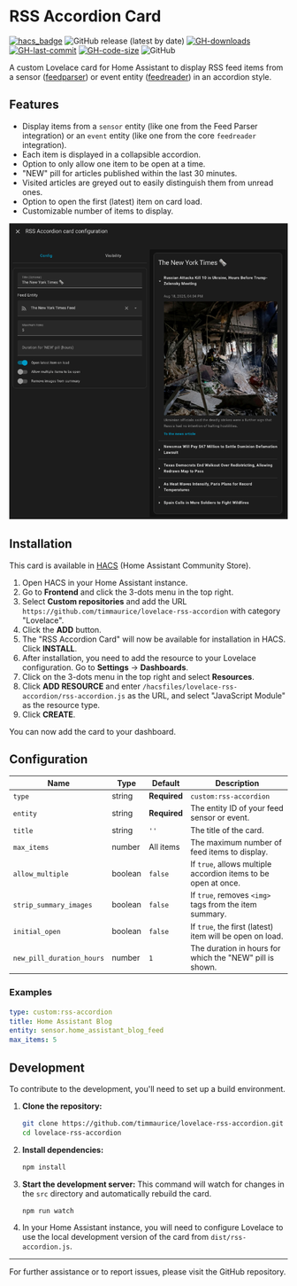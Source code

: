 # RSS Accordion Card

[![hacs_badge](https://img.shields.io/badge/HACS-Custom-41BDF5.svg?style=flat-square)](https://github.com/hacs/integration)
![GitHub release (latest by date)](https://img.shields.io/github/v/release/timmaurice/lovelace-rss-accordion?style=flat-square)
[![GH-downloads](https://img.shields.io/github/downloads/timmaurice/lovelace-rss-accordion/total?style=flat-square)](https://github.com/timmaurice/lovelace-rss-accordion/releases)
[![GH-last-commit](https://img.shields.io/github/last-commit/timmaurice/lovelace-rss-accordion.svg?style=flat-square)](https://github.com/timmaurice/lovelace-rss-accordion/commits/master)
[![GH-code-size](https://img.shields.io/github/languages/code-size/timmaurice/lovelace-rss-accordion.svg?color=red&style=flat-square)](https://github.com/timmaurice/lovelace-rss-accordion)
![GitHub](https://img.shields.io/github/license/timmaurice/lovelace-rss-accordion?style=flat-square)

A custom Lovelace card for Home Assistant to display RSS feed items from a sensor ([feedparser](https://github.com/custom-components/feedparser)) or event entity ([feedreader](https://www.home-assistant.io/integrations/feedreader/)) in an accordion style.

## Features

- Display items from a `sensor` entity (like one from the Feed Parser integration) or an `event` entity (like one from the core `feedreader` integration).
- Each item is displayed in a collapsible accordion.
- Option to only allow one item to be open at a time.
- "NEW" pill for articles published within the last 30 minutes.
- Visited articles are greyed out to easily distinguish them from unread ones.
- Option to open the first (latest) item on card load.
- Customizable number of items to display.

![RSS Accordion Card Screenshot](https://raw.githubusercontent.com/timmaurice/lovelace-rss-accordion/main/screenshot.png)

## Installation

This card is available in [HACS](https://hacs.xyz/) (Home Assistant Community Store).

1.  Open HACS in your Home Assistant instance.
2.  Go to **Frontend** and click the 3-dots menu in the top right.
3.  Select **Custom repositories** and add the URL `https://github.com/timmaurice/lovelace-rss-accordion` with category "Lovelace".
4.  Click the **ADD** button.
5.  The "RSS Accordion Card" will now be available for installation in HACS. Click **INSTALL**.
6.  After installation, you need to add the resource to your Lovelace configuration. Go to **Settings** -> **Dashboards**.
7.  Click on the 3-dots menu in the top right and select **Resources**.
8.  Click **ADD RESOURCE** and enter `/hacsfiles/lovelace-rss-accordion/rss-accordion.js` as the URL, and select "JavaScript Module" as the resource type.
9.  Click **CREATE**.

You can now add the card to your dashboard.

## Configuration

| Name                      | Type    | Default      | Description                                                    |
| ------------------------- | ------- | ------------ | -------------------------------------------------------------- |
| `type`                    | string  | **Required** | `custom:rss-accordion`                                         |
| `entity`                  | string  | **Required** | The entity ID of your feed sensor or event.                    |
| `title`                   | string  | `''`         | The title of the card.                                         |
| `max_items`               | number  | All items    | The maximum number of feed items to display.                   |
| `allow_multiple`          | boolean | `false`      | If `true`, allows multiple accordion items to be open at once. |
| `strip_summary_images`    | boolean | `false`      | If `true`, removes `<img>` tags from the item summary.         |
| `initial_open`            | boolean | `false`      | If `true`, the first (latest) item will be open on load.       |
| `new_pill_duration_hours` | number  | `1`          | The duration in hours for which the "NEW" pill is shown.       |

### Examples

```yaml
type: custom:rss-accordion
title: Home Assistant Blog
entity: sensor.home_assistant_blog_feed
max_items: 5
```

## Development

To contribute to the development, you'll need to set up a build environment.

1.  **Clone the repository:**

    ```bash
    git clone https://github.com/timmaurice/lovelace-rss-accordion.git
    cd lovelace-rss-accordion
    ```

2.  **Install dependencies:**

    ```bash
    npm install
    ```

3.  **Start the development server:**
    This command will watch for changes in the `src` directory and automatically rebuild the card.

    ```bash
    npm run watch
    ```

4.  In your Home Assistant instance, you will need to configure Lovelace to use the local development version of the card from `dist/rss-accordion.js`.

---

For further assistance or to report issues, please visit the GitHub repository.

